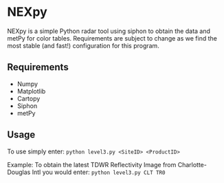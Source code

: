 # NEXpy
NEXpy is a simple Python radar tool using siphon to obtain the data and metPy for color tables. Requirements are subject to change as we find the most stable (and fast!) configuration for this program.

Requirements
------
* Numpy
* Matplotlib
* Cartopy
* Siphon
* metPy

Usage
------
To use simply enter: ```python level3.py <SiteID> <ProductID>```

Example:
To obtain the latest TDWR Reflectivity Image from Charlotte-Douglas Intl you would enter: 
```python level3.py CLT TR0```
